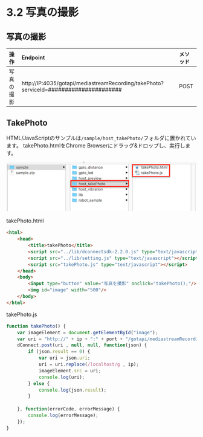 # 3.2 写真の撮影

## 写真の撮影

|操作|Endpoint|メソッド|
|:--|:--|:--|
|写真の撮影| http://IP:4035/gotapi/mediastreamRecording/takePhoto?serviceId=###################### | POST |

## TakePhoto

HTML/JavaScriptのサンプルは`/sample/host_takePhoto/`フォルダに置かれています。
takePhoto.htmlをChrome Browserにドラッグ&ドロップし、実行します。

![](../img/sample_takephoto.png)


takePhoto.html

```html
<html>
    <head>
        <title>takePhoto</title>
        <script src="../lib/dconnectsdk-2.2.0.js" type="text/javascript"></script>
        <script src="../lib/setting.js" type="text/javascript"></script>
        <script src="takePhoto.js" type="text/javascript"></script>
    </head>
    <body>
        <input type="button" value="写真を撮影" onclick="takePhoto();"/><br />
        <img id="image" width="500"/>
    </body>
</html>
```

takePhoto.js

```javascript
function takePhoto() {
    var imageElement = document.getElementById("image");
    var uri = "http://" + ip + ":" + port + "/gotapi/mediastreamRecording/takePhoto?serviceId=" + hostId;
    dConnect.post(uri , null, null, function(json) {
        if (json.result == 0) {
            var uri = json.uri;
            uri = uri.replace(/localhost/g , ip);
            imageElement.src = uri;
            console.log(uri);
        } else {
            console.log(json.result);
        }

    }, function(errorCode, errorMessage) {
        console.log(errorMessage);
    });
}
```
